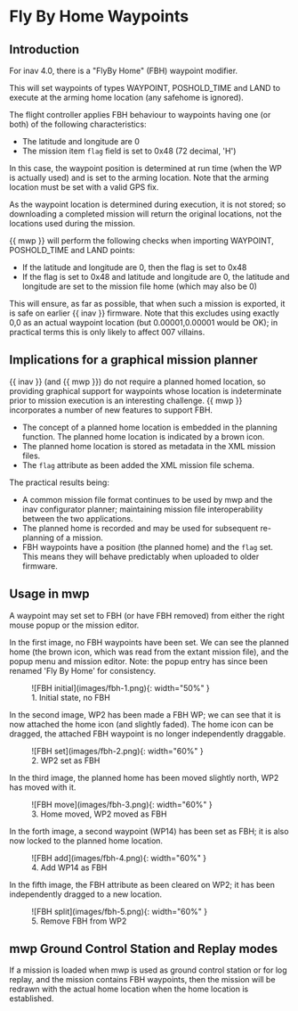 # Fly By Home Waypoints

## Introduction

For inav 4.0, there is a "FlyBy Home" (FBH) waypoint modifier.

This will set waypoints of types WAYPOINT, POSHOLD_TIME and LAND to execute at the arming home location (any safehome is ignored).

The flight controller applies FBH behaviour to waypoints having one (or both) of the following characteristics:

* The latitude and longitude are 0
* The mission item `flag` field is set to 0x48 (72 decimal, 'H')

In this case, the waypoint position is determined at run time (when the WP is actually used) and is set to the arming location. Note that the arming location must be set with a valid GPS fix.

As the waypoint location is determined during execution, it is not stored; so downloading a completed mission will return the original locations, not the locations used during the mission.

{{ mwp }} will perform the following checks when importing WAYPOINT, POSHOLD_TIME and LAND points:

* If the latitude and longitude are 0, then the flag is set to 0x48
* If the flag is set to 0x48 and latitude and longitude are 0, the latitude and longitude are set to the mission file home (which may also be 0)

This will ensure, as far as possible, that when such a mission is exported, it is safe on earlier {{ inav }} firmware. Note that this excludes using exactly 0,0 as an actual waypoint location (but 0.00001,0.00001 would be OK); in practical terms this is only likely to affect 007 villains.

## Implications for a graphical mission planner

{{ inav }} (and {{ mwp }}) do not require a planned homed location, so providing graphical support for waypoints whose location is indeterminate prior to mission execution is an interesting challenge. {{ mwp }} incorporates a number of new features to support FBH.

* The concept of a planned home location is embedded in the planning function. The planned home location is indicated by a brown icon.
* The planned home location is stored as metadata in the XML mission files.
* The `flag` attribute as been added the XML mission file schema.

The practical results being:

* A common mission file format continues to be used by mwp and the inav configurator planner; maintaining mission file interoperability between the two applications.
* The planned home is recorded and may be used for subsequent re-planning of a mission.
* FBH waypoints have a position (the planned home) and the `flag` set. This means they will behave predictably when uploaded to older firmware.

## Usage in mwp

A waypoint may set set to FBH (or have FBH removed) from either the right mouse popup or the mission editor.

In the first image, no FBH waypoints have been set. We can see the planned home (the brown icon, which was read from the extant mission file), and the popup menu and mission editor. Note: the popup entry has since been renamed 'Fly By Home' for consistency.
<figure markdown>
![FBH initial](images/fbh-1.png){: width="50%" }
<figcaption>1. Initial state, no FBH</figcaption>
</figure>

In the second image, WP2 has been made a FBH WP; we can see that it is now attached the home icon (and slightly faded). The home icon can be dragged, the attached FBH waypoint is no longer independently draggable.
<figure markdown>
![FBH set](images/fbh-2.png){: width="60%" }
<figcaption>2. WP2 set as FBH</figcaption>
</figure>

In the third image, the planned home has been moved slightly north, WP2 has moved with it.
<figure markdown>
![FBH move](images/fbh-3.png){: width="60%" }
<figcaption>3. Home moved, WP2 moved as FBH</figcaption>
</figure>

In the forth image, a second waypoint (WP14) has been set as FBH; it is also now locked to the planned home location.
<figure markdown>
![FBH add](images/fbh-4.png){: width="60%" }
<figcaption>4. Add WP14 as FBH</figcaption>
</figure>

In the fifth image, the FBH attribute as been cleared on WP2; it has been independently dragged to a new location.
<figure markdown>
![FBH split](images/fbh-5.png){: width="60%" }
<figcaption>5. Remove FBH from WP2</figcaption>
</figure>

## mwp Ground Control Station and Replay modes

If a mission is loaded when mwp is used as ground control station or for log replay, and the mission contains FBH waypoints, then the mission will be redrawn with the actual home location when the home location is established.
